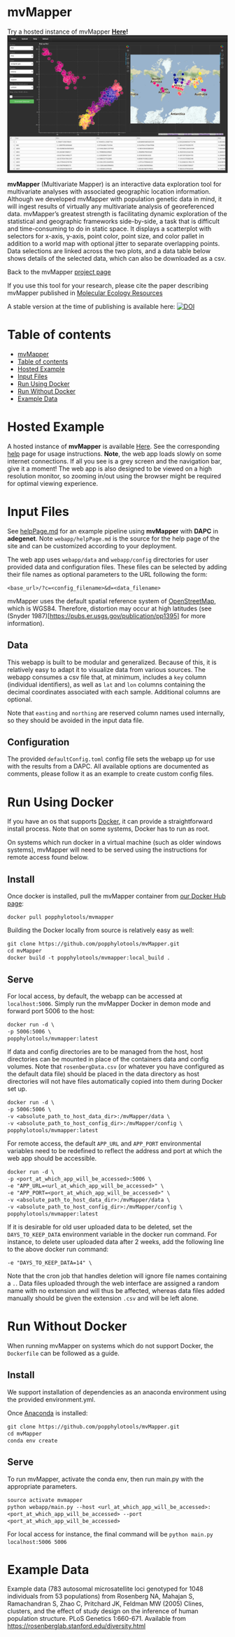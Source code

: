 mvMapper
========

Try a hosted instance of mvMapper **[Here](http://ctahr-peps.colo.hawaii.edu/)!**
![mvMapper](ScreenShot.png)

**mvMapper** (Multivariate Mapper) is an interactive data exploration tool for multivariate analyses with associated geographic location information. Although we developed mvMapper with population genetic data in mind, it will ingest results of virtually any multivariate analysis of georeferenced data. mvMapper’s greatest strength is facilitating dynamic exploration of the statistical and geographic frameworks side-by-side, a task that is difficult and time-consuming to do in static space. It displays a scatterplot with selectors for x-axis, y-axis, point color, point size, and color pallet in addition to a world map with optional jitter to separate overlapping points. Data selections are linked across the two plots, and a data table below shows details of the selected data, which can also be downloaded as a csv.

Back to the mvMapper [project page](https://popphylotools.github.io/mvMapper/)

If you use this tool for your research, please cite the paper describing mvMapper published in [Molecular Ecology Resources](http://onlinelibrary.wiley.com/doi/10.1111/1755-0998.12724/abstract)

A stable version at the time of publishing is available here: [![DOI](https://zenodo.org/badge/77297502.svg)](https://zenodo.org/badge/latestdoi/77297502)



Table of contents
=================

  * [mvMapper](#mvMapper)
  * [Table of contents](#table-of-contents)
  * [Hosted Example](#hosted-example)
  * [Input Files](#input-files)
  * [Run Using Docker](#run-using-docker)
  * [Run Without Docker](#run-without-docker)
  * [Example Data](#example-data)

Hosted Example
==============

A hosted instance of **mvMapper** is available [Here](http://ctahr-peps.colo.hawaii.edu/). See the corresponding [help](http://ctahr-peps.colo.hawaii.edu/help) page for usage instructions. **Note**, the web app loads slowly on some internet connections. If all you see is a grey screen and the navigation bar, give it a moment! The web app is also designed to be viewed on a high resolution monitor, so zooming in/out using the browser might be required for optimal viewing experience.

Input Files
===========

See [helpPage.md](webapp/helpPage.md) for an example pipeline using **mvMapper** with **DAPC** in **adegenet**. Note `webapp/helpPage.md` is the source for the help page of the site and can be customized according to your deployment.

The web app uses `webapp/data` and `webapp/config` directories for user provided data and configuration files.
These files can be selected by adding their file names as optional parameters to the URL following the form:

```
<base_url>/?c=<config_filename>&d=<data_filename>
```

mvMapper uses the default spatial reference system of [OpenStreetMap](https://www.openstreetmap.org), which is WGS84. Therefore, distortion may occur at high latitudes (see (Snyder 1987)[https://pubs.er.usgs.gov/publication/pp1395] for more information).

Data
-----

This webapp is built to be modular and generalized.
Because of this, it is relatively easy to adapt it to visualize data from various sources.
The webapp consumes a csv file that, at minimum, includes a `key` column (individual identifiers),
as well as `lat` and `lon` columns containing the decimal coordinates associated with each sample.
Additional columns are optional.

Note that `easting` and `northing` are reserved column names used internally, so they should be avoided in the input data file.

Configuration
-------------

The provided `defaultConfig.toml` config file sets the webapp up for use with the results from a DAPC.
All available options are documented as comments, please follow it as an example to create custom config files.

Run Using Docker
================

If you have an os that supports [Docker](https://www.docker.com/), it can provide a straightforward install process. Note that on some systems, Docker has to run as root.

On systems which run docker in a virtual machine (such as older windows systems), mvMapper will need to be served using the instructions for remote access found below.

Install
-------

Once docker is installed, pull the mvMapper container from [our Docker Hub page](https://hub.docker.com/r/popphylotools/mvmapper/):

```
docker pull popphylotools/mvmapper
```

Building the Docker locally from source is relatively easy as well:

```
git clone https://github.com/popphylotools/mvMapper.git
cd mvMapper
docker build -t popphylotools/mvmapper:local_build .
```

Serve
-----

For local access, by default, the webapp can be accessed at `localhost:5006`.
Simply run the mvMapper Docker in demon mode and forward port 5006 to the host:

```
docker run -d \
-p 5006:5006 \
popphylotools/mvmapper:latest
```

If data and config directories are to be managed from the host, host directories can be mounted in place of the containers data and config volumes.
Note that `rosenbergData.csv` (or whatever you have configured as the default data file) should be placed in the data directory as host directories will not have files automatically copied into them during Docker set up.

```
docker run -d \
-p 5006:5006 \
-v <absolute_path_to_host_data_dir>:/mvMapper/data \
-v <absolute_path_to_host_config_dir>:/mvMapper/config \
popphylotools/mvmapper:latest
```

For remote access, the default `APP_URL` and `APP_PORT` environmental variables need to be redefined to reflect the address and port at which the web app should be accessible.

```
docker run -d \
-p <port_at_which_app_will_be_accessed>:5006 \
-e "APP_URL=<url_at_which_app_will_be_accessed>" \
-e "APP_PORT=<port_at_which_app_will_be_accessed>" \
-v <absolute_path_to_host_data_dir>:/mvMapper/data \
-v <absolute_path_to_host_config_dir>:/mvMapper/config \
popphylotools/mvmapper:latest
```

If it is desirable for old user uploaded data to be deleted, set the `DAYS_TO_KEEP_DATA` environment variable in the docker run command.
For instance, to delete user uploaded data after 2 weeks, add the following line to the above docker run command:

```
-e "DAYS_TO_KEEP_DATA=14" \
```

Note that the cron job that handles deletion will ignore file names containing a `.`.
Data files uploaded through the web interface are assigned a random name with no extension and will thus be affected,
whereas data files added manually should be given the extension `.csv` and will be left alone.

Run Without Docker
==================

When running mvMapper on systems which do not support Docker, the `Dockerfile` can be followed as a guide.

Install
-------

We support installation of dependencies as an anaconda environment using the provided environment.yml.

Once [Anaconda](https://docs.continuum.io/anaconda/install/) is installed:

```
git clone https://github.com/popphylotools/mvMapper.git
cd mvMapper
conda env create
```

Serve
-----

To run mvMapper, activate the conda env, then run main.py with the appropriate parameters.

```
source activate mvmapper
python webapp/main.py --host <url_at_which_app_will_be_accessed>:<port_at_which_app_will_be_accessed> --port <port_at_which_app_will_be_accessed>
```

For local access for instance, the final command will be `python main.py localhost:5006 5006`

Example Data
============

Example data (783 autosomal microsatellite loci genotyped for 1048 individuals from 53 populations) from 
Rosenberg NA, Mahajan S, Ramachandran S, Zhao C, Pritchard JK, Feldman MW (2005) Clines, clusters, and the effect of study design on the inference of human population structure. PLoS Genetics 1:660-671.
Available from <https://rosenberglab.stanford.edu/diversity.html>
